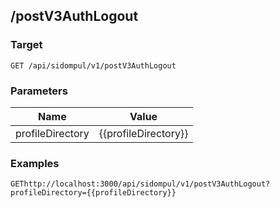 ## /postV3AuthLogout


### Target
```
GET /api/sidompul/v1/postV3AuthLogout
```

### Parameters
Name | Value
--- | ---
profileDirectory|{{profileDirectory}}



### Examples

```
GEThttp://localhost:3000/api/sidompul/v1/postV3AuthLogout?profileDirectory={{profileDirectory}}


```

